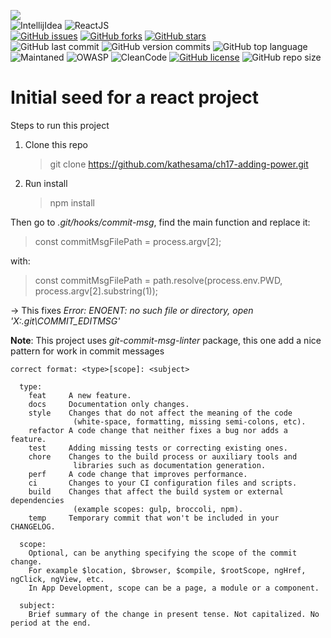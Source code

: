 <link rel="stylesheet" href="https://use.fontawesome.com/releases/v5.15.2/css/all.css" integrity="sha384-vSIIfh2YWi9wW0r9iZe7RJPrKwp6bG+s9QZMoITbCckVJqGCCRhc+ccxNcdpHuYu" crossorigin="anonymous">

[<img src="https://img.shields.io/badge/Linkedin-kathesama-blue?style=for-the-badge&logo=linkedin">](https://www.linkedin.com/in/kathesama)
<br>
![IntellijIdea](https://img.shields.io/badge/Made%20for-IntellijIdea-1f425f.svg?style=for-the-badge)
![ReactJS](https://img.shields.io/badge/-ReactJS-blue?logo=react&logoColor=white&style=for-the-badge)
<br>
[![GitHub issues](https://img.shields.io/github/issues/kathesama/ch17-adding-power?style=plastic)](https://github.com/kathesama/ch17-adding-power/issues)
[![GitHub forks](https://img.shields.io/github/forks/kathesama/ch17-adding-power?style=plastic)](https://github.com/kathesama/ch17-adding-power/network)
[![GitHub stars](https://img.shields.io/github/stars/kathesama/ch17-adding-power?style=plastic)](https://github.com/kathesama/ch17-adding-power/stargazers)
<br>
![GitHub last commit](https://img.shields.io/github/last-commit/kathesama/ch17-adding-power?color=red&style=plastic)
![GitHub version commits](https://img.shields.io/github/commits-since/kathesama/ch17-adding-power/V2.0.0.svg?color=yellow&style=plastic)
![GitHub top language](https://img.shields.io/github/languages/top/kathesama/ch17-adding-power?style=plastic)
<br>
![Maintaned](https://img.shields.io/badge/Maintained%3F-yes-green.svg?style=plastic)
![OWASP](https://img.shields.io/badge/OWASP%3F-yes-green.svg?style=plastic)
![CleanCode](https://img.shields.io/badge/CleanCode%3F-yes-green.svg?style=plastic)
[![GitHub license](https://img.shields.io/github/license/kathesama/ch17-adding-power?style=plastic)](https://github.com/kathesama/ch17-adding-power/blob/main/LICENSE)
![GitHub repo size](https://img.shields.io/github/repo-size/kathesama/ch17-adding-power?style=plastic)
<br>

# Initial seed for a react project

Steps to run this project

1. Clone this repo
   > git clone https://github.com/kathesama/ch17-adding-power.git
2. Run install
   > npm install

Then go to _.git/hooks/commit-msg_, find the main function and replace it:

> const commitMsgFilePath = process.argv[2];

with:

> const commitMsgFilePath = path.resolve(process.env.PWD, process.argv[2].substring(1));

-> This fixes _Error: ENOENT: no such file or directory, open 'X:\.git\COMMIT_EDITMSG'_

**Note**: This project uses _git-commit-msg-linter_ package, this one add a nice pattern for work in commit messages<br>

```
correct format: <type>[scope]: <subject>

  type:
    feat     A new feature.
    docs     Documentation only changes.
    style    Changes that do not affect the meaning of the code
              (white-space, formatting, missing semi-colons, etc).
    refactor A code change that neither fixes a bug nor adds a feature.
    test     Adding missing tests or correcting existing ones.
    chore    Changes to the build process or auxiliary tools and
              libraries such as documentation generation.
    perf     A code change that improves performance.
    ci       Changes to your CI configuration files and scripts.
    build    Changes that affect the build system or external dependencies
              (example scopes: gulp, broccoli, npm).
    temp     Temporary commit that won't be included in your CHANGELOG.

  scope:
    Optional, can be anything specifying the scope of the commit change.
    For example $location, $browser, $compile, $rootScope, ngHref, ngClick, ngView, etc.
    In App Development, scope can be a page, a module or a component.

  subject:
    Brief summary of the change in present tense. Not capitalized. No period at the end.
```
